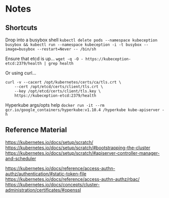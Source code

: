 # Notes



## Shortcuts

Drop into a busybox shell
`kubectl delete pods --namespace kubeception busybox && kubectl run --namespace kubeception -i -t busybox --image=busybox --restart=Never -- /bin/sh`

Ensure that etcd is up...
`wget -q -O - https://kubeception-etcd:2379/health | grep health`

Or using curl...

```shell
curl -v --cacert /opt/kubernetes/certs/ca/tls.crt \
    --cert /opt/etcd/certs/client/tls.crt \
    --key /opt/etcd/certs/client/tls.key \
    https://kubeception-etcd:2379/health
```

Hyperkube args/opts help
`docker run -it --rm  gcr.io/google_containers/hyperkube:v1.10.4 /hyperkube kube-apiserver -h`


## Reference Material

https://kubernetes.io/docs/setup/scratch/
https://kubernetes.io/docs/setup/scratch/#bootstrapping-the-cluster
https://kubernetes.io/docs/setup/scratch/#apiserver-controller-manager-and-scheduler

https://kubernetes.io/docs/reference/access-authn-authz/authentication/#static-token-file
https://kubernetes.io/docs/reference/access-authn-authz/rbac/
https://kubernetes.io/docs/concepts/cluster-administration/certificates/#openssl

